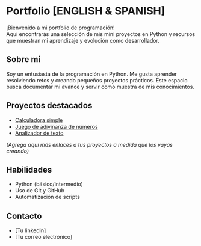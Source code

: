 # Portfolio [ENGLISH & SPANISH]

¡Bienvenido a mi portfolio de programación!  
Aquí encontrarás una selección de mis mini proyectos en Python y recursos que muestran mi aprendizaje y evolución como desarrollador.

## Sobre mí

Soy un entusiasta de la programación en Python. Me gusta aprender resolviendo retos y creando pequeños proyectos prácticos. Este espacio busca documentar mi avance y servir como muestra de mis conocimientos.

## Proyectos destacados

- [Calculadora simple](proyectos/calculadora/README.md)
- [Juego de adivinanza de números](proyectos/adivinanza/README.md)
- [Analizador de texto](proyectos/analizador_texto/README.md)

*(Agrega aquí más enlaces a tus proyectos a medida que los vayas creando)*

## Habilidades

- Python (básico/intermedio)
- Uso de Git y GitHub
- Automatización de scripts

## Contacto

- [Tu linkedin] 
- [Tu correo electrónico]

